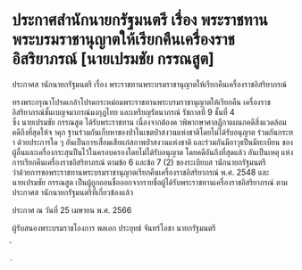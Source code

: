 
# ประกาศสำนักนายกรัฐมนตรี เรื่อง พระราชทานพระบรมราชานุญาตให้เรียกคืนเครื่องราชอิสริยาภรณ์ [นายเปรมชัย กรรณสูต]
      
      

      
      

ประกาศส านักนายกรัฐมนตรี 
เรื่อง  พระราชทานพระบรมราชานุญาตให้เรียกคืนเครื่องราชอิสริยาภรณ์ 
 
 
ทรงพระกรุณาโปรดเกล้าโปรดกระหม่อมพระราชทานพระบรมราชานุญาตให้เรียกคืน
เครื่องราชอิสริยาภรณ์ชั้นเบญจมาภรณ์มงกุฎไทย  และเหรียญรัตนาภรณ์  รัชกาลที่  9  ชั้นที่  4   
ซึ่ง  นายเปรมชัย  กรรณสูต  ได้รับพระราชทาน  เนื่องจากต้องค าพิพากษาศาลฎีกาแผนกคดีสิ่งแวดล้อม   
คดีถึงที่สุดให้จ าคุก  ฐานร่วมกันเก็บหาของป่าในเขตป่าสงวนแห่งชาติโดยไม่ได้รับอนุญาต  ร่วมกันกระท า 
ด้วยประการใด ๆ  อันเป็นการเสื่อมเสียแก่สภาพป่าสงวนแห่งชาติ  และร่วมกันมีอาวุธปืนมีทะเบียน 
ของผู้อื่นและเครื่องกระสุนปืนไว้ในครอบครองโดยไม่ได้รับอนุญาต  โดยคดีอันถึงที่สุดแล้ว  อันเป็นเหตุ 
แห่งการเรียกคืนเครื่องราชอิสริยาภรณ์  ตามข้อ  6  และข้อ  7  (2)  ของระเบียบส านักนายกรัฐมนตรี  
ว่าด้วยการขอพระราชทานพระบรมราชานุญาตเรียกคืนเครื่องราชอิสริยาภรณ์  พ.ศ.  2548  และ  
นายเปรมชัย  กรรณสูต  เป็นผู้ถูกถอนชื่อออกจากรายชื่อผู้ได้รับพระราชทานเครื่องราชอิสริยาภรณ์ 
ตามประกาศส านักนายกรัฐมนตรีที่เกี่ยวข้องแล้ว 
 
ประกาศ  ณ  วันที่  25  เมษายน  พ.ศ.  2566 
 
ผู้รับสนองพระบรมราชโองการ 
พลเอก ประยุทธ์  จันทร์โอชา 
นายกรัฐมนตรี 
 
้
 
่
 